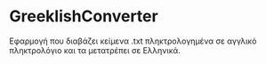 # GreeklishConverter
Εφαρμογή που διαβάζει κείμενα .txt πληκτρολογημένα σε αγγλικό πληκτρολόγιο και τα μετατρέπει σε Ελληνικά.
